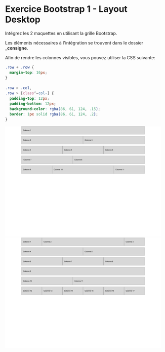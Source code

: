 # Exercice Bootstrap 1 - Layout Desktop

Intégrez les 2 maquettes en utilisant la grille Bootstrap.

Les éléments nécessaires à l'intégration se trouvent dans le dossier **\_consigne**.

Afin de rendre les colonnes visibles, vous pouvez utiliser la CSS suivante:

```CSS
.row + .row {
  margin-top: 16px;
}

.row > .col,
.row > [class^=col-] {
  padding-top: 12px;
  padding-bottom: 12px;
  background-color: rgba(86, 61, 124, .15);
  border: 1px solid rgba(86, 61, 124, .2);
}
```

![](_consigne/maquette1@1x.png)
![](_consigne/maquette2@1x.png)
